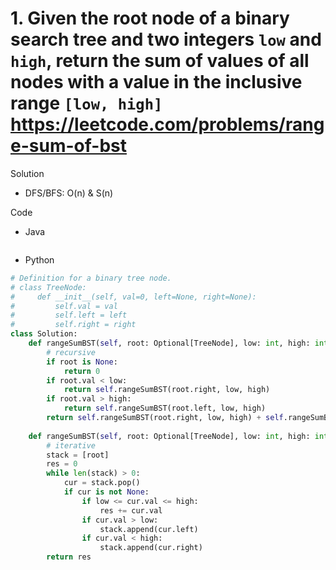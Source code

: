 # 1. Given the root node of a binary search tree and two integers `low` and `high`, return the sum of values of all nodes with a value in the inclusive range `[low, high]` https://leetcode.com/problems/range-sum-of-bst

Solution

- DFS/BFS: O(n) & S(n)

Code

- Java

```java

```

- Python

```python
# Definition for a binary tree node.
# class TreeNode:
#     def __init__(self, val=0, left=None, right=None):
#         self.val = val
#         self.left = left
#         self.right = right
class Solution:
    def rangeSumBST(self, root: Optional[TreeNode], low: int, high: int) -> int:
        # recursive
        if root is None:
            return 0
        if root.val < low:
            return self.rangeSumBST(root.right, low, high)
        if root.val > high:
            return self.rangeSumBST(root.left, low, high)
        return self.rangeSumBST(root.right, low, high) + self.rangeSumBST(root.left, low, high) + root.val
    
    def rangeSumBST(self, root: Optional[TreeNode], low: int, high: int) -> int:
        # iterative
        stack = [root]
        res = 0
        while len(stack) > 0:
            cur = stack.pop()
            if cur is not None:
                if low <= cur.val <= high:
                    res += cur.val
                if cur.val > low:
                    stack.append(cur.left)
                if cur.val < high:
                    stack.append(cur.right)
        return res
```